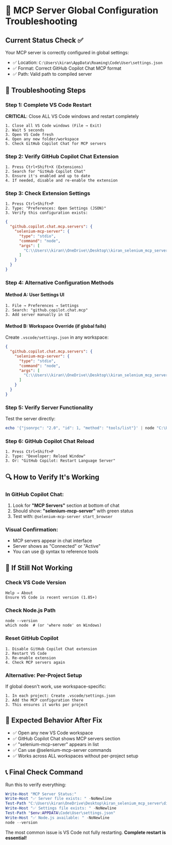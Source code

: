 # 🔧 MCP Server Global Configuration Troubleshooting

## Current Status Check ✅
Your MCP server is correctly configured in global settings:
- ✅ Location: `C:\Users\kiran\AppData\Roaming\Code\User\settings.json`
- ✅ Format: Correct GitHub Copilot Chat MCP format
- ✅ Path: Valid path to compiled server

## 🚨 Troubleshooting Steps

### Step 1: Complete VS Code Restart
**CRITICAL**: Close ALL VS Code windows and restart completely
```
1. Close all VS Code windows (File → Exit)
2. Wait 5 seconds
3. Open VS Code fresh
4. Open any new folder/workspace
5. Check GitHub Copilot Chat for MCP servers
```

### Step 2: Verify GitHub Copilot Chat Extension
```
1. Press Ctrl+Shift+X (Extensions)
2. Search for "GitHub Copilot Chat"
3. Ensure it's enabled and up to date
4. If needed, disable and re-enable the extension
```

### Step 3: Check Extension Settings
```
1. Press Ctrl+Shift+P
2. Type: "Preferences: Open Settings (JSON)"
3. Verify this configuration exists:
```

```json
{
  "github.copilot.chat.mcp.servers": {
    "selenium-mcp-server": {
      "type": "stdio",
      "command": "node",
      "args": [
        "C:\\Users\\kiran\\OneDrive\\Desktop\\kiran_selenium_mcp_server\\dist\\index.js"
      ]
    }
  }
}
```

### Step 4: Alternative Configuration Methods

#### Method A: User Settings UI
```
1. File → Preferences → Settings
2. Search: "github.copilot.chat.mcp"
3. Add server manually in UI
```

#### Method B: Workspace Override (if global fails)
Create `.vscode/settings.json` in any workspace:
```json
{
  "github.copilot.chat.mcp.servers": {
    "selenium-mcp-server": {
      "type": "stdio",
      "command": "node",
      "args": [
        "C:\\Users\\kiran\\OneDrive\\Desktop\\kiran_selenium_mcp_server\\dist\\index.js"
      ]
    }
  }
}
```

### Step 5: Verify Server Functionality
Test the server directly:
```powershell
echo '{"jsonrpc": "2.0", "id": 1, "method": "tools/list"}' | node "C:\Users\kiran\OneDrive\Desktop\kiran_selenium_mcp_server\dist\index.js"
```

### Step 6: GitHub Copilot Chat Reload
```
1. Press Ctrl+Shift+P
2. Type: "Developer: Reload Window"
3. Or: "GitHub Copilot: Restart Language Server"
```

## 🔍 How to Verify It's Working

### In GitHub Copilot Chat:
1. Look for **"MCP Servers"** section at bottom of chat
2. Should show: **"selenium-mcp-server"** with green status
3. Test with: `@selenium-mcp-server start_browser`

### Visual Confirmation:
- MCP servers appear in chat interface
- Server shows as "Connected" or "Active"
- You can use @ syntax to reference tools

## 🚨 If Still Not Working

### Check VS Code Version
```
Help → About
Ensure VS Code is recent version (1.85+)
```

### Check Node.js Path
```
node --version
which node  # (or 'where node' on Windows)
```

### Reset GitHub Copilot
```
1. Disable GitHub Copilot Chat extension
2. Restart VS Code
3. Re-enable extension
4. Check MCP servers again
```

### Alternative: Per-Project Setup
If global doesn't work, use workspace-specific:
```
1. In each project: Create .vscode/settings.json
2. Add the MCP configuration there
3. This ensures it works per project
```

## 🎯 Expected Behavior After Fix
- ✅ Open any new VS Code workspace
- ✅ GitHub Copilot Chat shows MCP servers section
- ✅ "selenium-mcp-server" appears in list
- ✅ Can use @selenium-mcp-server commands
- ✅ Works across ALL workspaces without per-project setup

## 📞 Final Check Command
Run this to verify everything:
```powershell
Write-Host "MCP Server Status:"
Write-Host "✅ Server file exists: " -NoNewline
Test-Path "C:\Users\kiran\OneDrive\Desktop\kiran_selenium_mcp_server\dist\index.js"
Write-Host "✅ Settings file exists: " -NoNewline  
Test-Path "$env:APPDATA\Code\User\settings.json"
Write-Host "✅ Node.js available: " -NoNewline
node --version
```

The most common issue is VS Code not fully restarting. **Complete restart is essential!**
